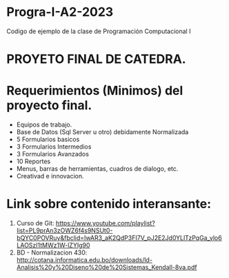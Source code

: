# Progra-I-A2-2023
Codigo de ejemplo de la clase de Programación Computacional I

# PROYETO FINAL DE CATEDRA.
# Requerimientos (Minimos) del proyecto final.
* Equipos de trabajo.
* Base de Datos (Sql Server u otro) debidamente Normalizada
* 5 Formularios basicos
* 3 Formularios Intermedios
* 3 Formularios Avanzados
* 10 Reportes 
* Menus, barras de herramientas, cuadros de dialogo, etc.
* Creativad e innovacion.

# Link sobre contenido interansante:
1. Curso de Git: https://www.youtube.com/playlist?list=PL9prAn3zOWZ6f4s9NSUt0-bQYC0POVRuy&fbclid=IwAR3_aK2QdP3FI7V_pJ2E2Jd0YLlTzPqGa_ylo6LAOSzI1tMWz1W-lZYIg90
2. BD - Normalizacion 430: http://cotana.informatica.edu.bo/downloads/ld-Analisis%20y%20Diseno%20de%20Sistemas_Kendall-8va.pdf
